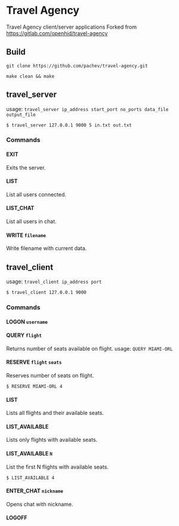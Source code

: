 # Travel Agency

Travel Agency client/server applications
Forked from https://gitlab.com/openhid/travel-agency 

## Build
```
git clone https://github.com/pachev/travel-agency.git

make clean && make
```

## travel_server
 usage: `travel_server ip_address start_port no_ports data_file output_file`

 `$ travel_server 127.0.0.1 9000 5 in.txt out.txt`

### Commands
#### EXIT 
Exits the server.

#### LIST 
List all users connected.

#### LIST_CHAT 
List all users in chat.

#### WRITE `filename`
Write filename with current data.



## travel_client
usage: `travel_client ip_address port`

`$ travel_client 127.0.0.1 9000`

### Commands
#### LOGON `username`

#### QUERY `flight`
Returns number of seats available on flight.
usage: `QUERY MIAMI-ORL`

#### RESERVE `flight` `seats`
Reserves number of seats on flight.

`$ RESERVE MIAMI-ORL 4`

#### LIST 
Lists all flights and their available seats.

#### LIST_AVAILABLE
Lists only flights with available seats.

#### LIST_AVAILABLE `N`
List the first N flights with available seats.

`$ LIST_AVAILABLE 4`

#### ENTER_CHAT `nickname`
Opens chat with nickname.

#### LOGOFF
